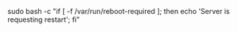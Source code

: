 <!-- post: server-restart-notifications_i've-restarted,-but-i-still-se -->


sudo bash -c "if [ -f /var/run/reboot-required ]; then echo 'Server is requesting restart'; fi"
